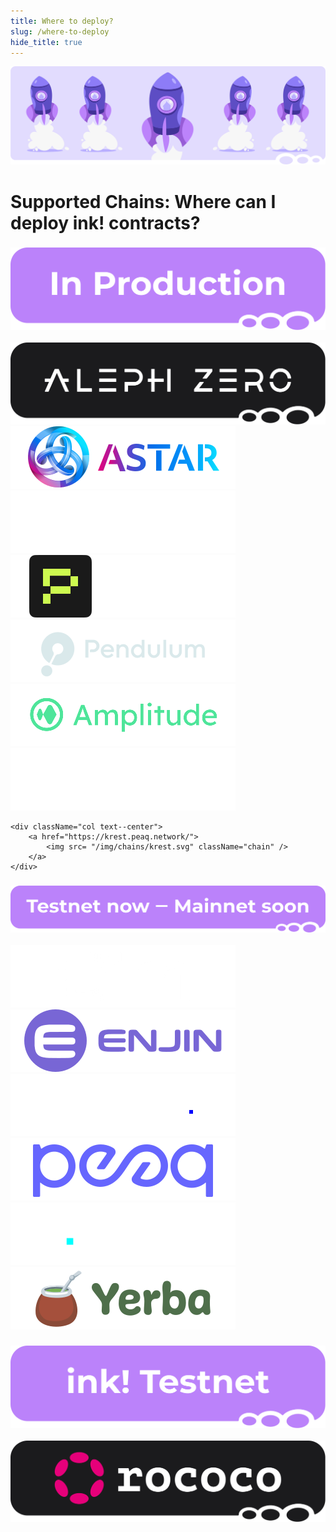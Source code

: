 ```yaml
---
title: Where to deploy?
slug: /where-to-deploy
hide_title: true
---
```


![Rocket Title Picture](/img/title/rocket.svg)

# Supported Chains: Where can I deploy ink! contracts?

<div className="row" style={{ marginTop: -10 }}>
    <div className="col text--left">
        <h3><img src= "/img/chains/production.svg" className="chainHeader" /></h3>
    </div>
</div>

<div className="row">
    <div className="col text--center">
        <a href="https://alephzero.org">
            <img src= "/img/chains/aleph-zero.svg" className="chain" />
        </a>
    </div>
    <div className="col text--center">
        <a href="https://astar.network">
            <img src= "/img/chains/astar.svg" className="chain" />
        </a>
    </div>
    <div className="col text--center">
        <a href="https://shiden.astar.network">
            <img src= "/img/chains/shiden.svg" className="chain" />
        </a>
    </div>
</div>

<div className="row">
    <div className="col text--center">
        <a href="http://phala.network">
            <img src= "/img/chains/phala.svg" className="chain" />
        </a>
    </div>
    <div className="col text--center">
        <a href="https://pendulumchain.org">
            <img src= "/img/chains/pendulum.svg" className="chain" />
        </a>
    </div>
    <div className="col text--center">
        <a href="https://pendulumchain.org/amplitude">
            <img src= "/img/chains/amplitude.svg" className="chain" />
        </a>
    </div>
</div>

<div className="row">
    <div className="col text--center">
        <a href="https://www.ternoa.network/">
            <img src= "/img/chains/ternoa.svg" className="chain" />
        </a>
    </div>

    <div className="col text--center">
        <a href="https://krest.peaq.network/">
            <img src= "/img/chains/krest.svg" className="chain" />
        </a>
    </div>
</div>

<div className="row">
    <div className="col text--left">
        <h3><img src= "/img/chains/mainnet-soon.svg" className="chainHeader mainnetSoon" /></h3>
    </div>
</div>

<div className="row">
    <div className="col text--center">
        <a href="https://t3rn.io">
            <img src= "/img/chains/t3rn.svg" className="chain" />
        </a>
    </div>
    <div className="col text--center">
        <a href="https://enjin.io">
            <img src= "/img/chains/enjin.svg" className="chain" />
        </a>
    </div>
    <div className="col text--center">
        <a href="https://zeitgeist.pm">
            <img src= "/img/chains/zeitgeist.svg" className="chain" />
        </a>
    </div>
</div>

<div className="row">
    <div className="col text--center">
        <a href="https://www.peaq.network">
            <img src= "/img/chains/peaq.svg" className="chain" />
        </a>
    </div>
    <div className="col text--center">
        <a href="https://bit.country">
            <img src= "/img/chains/bitcountry.svg" className="chain" />
        </a>
    </div>
    <div className="col text--center">
        <a href="https://github.com/yerbatech">
            <img src= "/img/chains/yerba.svg" className="chain" />
        </a>
    </div>
</div>

<div className="row">
    <div className="col text--left">
        <h3><img src= "/img/chains/on-testnet.svg" className="chainHeader" /></h3>
        <a href="/testnet">
            <img src= "/img/chains/testnet.svg" className="chain" />
        </a>
    </div>
    <div className="col">&nbsp;</div>
</div>

